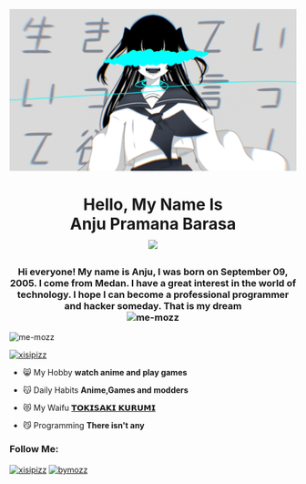 [![MasterHead](https://raw.githubusercontent.com/me-mozz/me-mozz/main/image/illust_100479114_20220821_082514.jpg)](https://rishavchanda.io)
<h1 align="center">Hello, My Name Is</br>Anju Pramana Barasa</br>
<img src="https://www.gambaranimasi.org/data/media/781/animasi-bergerak-bendera-indonesia-0017.gif" />
</h1>
<h3 align="center">Hi everyone! My name is Anju, I was born on September 09, 2005. I come from Medan. I have a great interest in the world of technology. I hope I can become a professional programmer and hacker someday. That is my dream<br>
<img src="https://www.gambaranimasi.org/data/media/781/animasi-bergerak-bendera-indonesia-0010.gif" alt="me-mozz" /></h3>
<p align="left"> <img src="https://komarev.com/ghpvc/?username=me-mozz&label=Profile%20views&color=0e75b6&style=flat" alt="me-mozz" /> </p>

<p align="left"> <a href="https://twitter.com/xisipizz" target="blank"><img src="https://img.shields.io/twitter/follow/xisipizz?logo=twitter&style=for-the-badge" alt="xisipizz" /></a> </p>

- 😸 My Hobby **watch anime and play games**

- 😽 Daily Habits **Anime,Games and modders**

- 😻 My Waifu [ 𝗧𝗢𝗞𝗜𝗦𝗔𝗞𝗜 𝗞𝗨𝗥𝗨𝗠𝗜 ](https://myanimelist.net/character/70069/Kurumi_Tokisaki?q=Tokisaki&cat=character)

- 😼 Programming **There isn't any**

<h3 align="left">Follow Me:</h3>
<p align="left">
<a href="https://twitter.com/xisipizz" target="blank"><img align="center" src="https://raw.githubusercontent.com/rahuldkjain/github-profile-readme-generator/master/src/images/icons/Social/twitter.svg" alt="xisipizz" height="30" width="40" /></a>
<a href="https://fb.com/bymozz" target="blank"><img align="center" src="https://raw.githubusercontent.com/rahuldkjain/github-profile-readme-generator/master/src/images/icons/Social/facebook.svg" alt="bymozz" height="30" width="40" /></a>
 </p>

